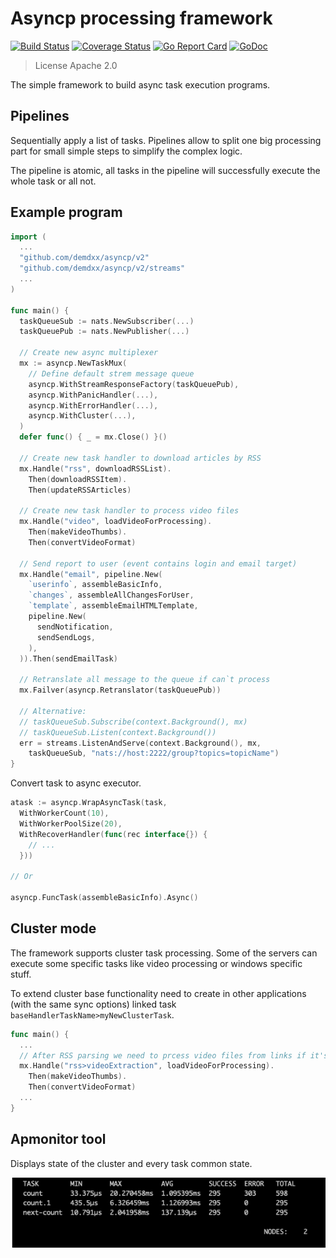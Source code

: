 # Asyncp processing framework

[![Build Status](https://github.com/demdxx/asyncp/workflows/run%20tests/badge.svg)](https://github.com/demdxx/asyncp/actions?workflow=run%20tests)
[![Coverage Status](https://coveralls.io/repos/github/demdxx/asyncp/badge.svg?branch=master)](https://coveralls.io/github/demdxx/asyncp?branch=master)
[![Go Report Card](https://goreportcard.com/badge/github.com/demdxx/asyncp)](https://goreportcard.com/report/github.com/demdxx/asyncp)
[![GoDoc](https://godoc.org/github.com/demdxx/asyncp?status.svg)](https://godoc.org/github.com/demdxx/asyncp)

> License Apache 2.0

The simple framework to build async task execution programs.

## Pipelines

Sequentially apply a list of tasks. Pipelines allow to split one big
processing part for small simple steps to simplify the complex logic.

The pipeline is atomic, all tasks in the pipeline will successfully
execute the whole task or all not.

## Example program

```go
import (
  ...
  "github.com/demdxx/asyncp/v2"
  "github.com/demdxx/asyncp/v2/streams"
  ...
)

func main() {
  taskQueueSub := nats.NewSubscriber(...)
  taskQueuePub := nats.NewPublisher(...)

  // Create new async multiplexer
  mx := asyncp.NewTaskMux(
    // Define default strem message queue
    asyncp.WithStreamResponseFactory(taskQueuePub),
    asyncp.WithPanicHandler(...),
    asyncp.WithErrorHandler(...),
    asyncp.WithCluster(...),
  )
  defer func() { _ = mx.Close() }()

  // Create new task handler to download articles by RSS
  mx.Handle("rss", downloadRSSList).
    Then(downloadRSSItem).
    Then(updateRSSArticles)

  // Create new task handler to process video files
  mx.Handle("video", loadVideoForProcessing).
    Then(makeVideoThumbs).
    Then(convertVideoFormat)

  // Send report to user (event contains login and email target)
  mx.Handle("email", pipeline.New(
    `userinfo`, assembleBasicInfo,
    `changes`, assembleAllChangesForUser,
    `template`, assembleEmailHTMLTemplate,
    pipeline.New(
      sendNotification,
      sendSendLogs,
    ),
  )).Then(sendEmailTask)

  // Retranslate all message to the queue if can`t process
  mx.Failver(asyncp.Retranslator(taskQueuePub))

  // Alternative:
  // taskQueueSub.Subscribe(context.Background(), mx)
  // taskQueueSub.Listen(context.Background())
  err = streams.ListenAndServe(context.Background(), mx,
    taskQueueSub, "nats://host:2222/group?topics=topicName")
}
```

Convert task to async executor.

```go
atask := asyncp.WrapAsyncTask(task,
  WithWorkerCount(10),
  WithWorkerPoolSize(20),
  WithRecoverHandler(func(rec interface{}) {
    // ...
  }))

// Or

asyncp.FuncTask(assembleBasicInfo).Async()
```

## Cluster mode

The framework supports cluster task processing.
Some of the servers can execute some specific tasks like video processing or windows specific stuff.

To extend cluster base functionality need to create in other applications (with the same sync options)
linked task `baseHandlerTaskName>myNewClusterTask`.

```go
func main() {
  ...
  // After RSS parsing we need to prcess video files from links if it's present
  mx.Handle("rss>videoExtraction", loadVideoForProcessing).
    Then(makeVideoThumbs).
    Then(convertVideoFormat)
  ...
}
```

## Apmonitor tool

Displays state of the cluster and every task common state.

![apmonitor tool](docs/apmonitor.png "Apmonitor")
